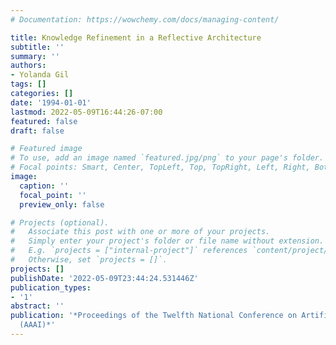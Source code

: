 ```yaml
---
# Documentation: https://wowchemy.com/docs/managing-content/

title: Knowledge Refinement in a Reflective Architecture
subtitle: ''
summary: ''
authors:
- Yolanda Gil
tags: []
categories: []
date: '1994-01-01'
lastmod: 2022-05-09T16:44:26-07:00
featured: false
draft: false

# Featured image
# To use, add an image named `featured.jpg/png` to your page's folder.
# Focal points: Smart, Center, TopLeft, Top, TopRight, Left, Right, BottomLeft, Bottom, BottomRight.
image:
  caption: ''
  focal_point: ''
  preview_only: false

# Projects (optional).
#   Associate this post with one or more of your projects.
#   Simply enter your project's folder or file name without extension.
#   E.g. `projects = ["internal-project"]` references `content/project/deep-learning/index.md`.
#   Otherwise, set `projects = []`.
projects: []
publishDate: '2022-05-09T23:44:24.531446Z'
publication_types:
- '1'
abstract: ''
publication: '*Proceedings of the Twelfth National Conference on Artificial Intelligence
  (AAAI)*'
---
```

